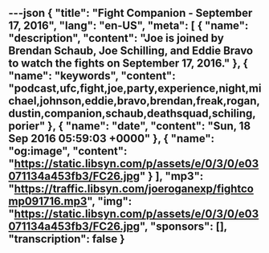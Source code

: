 ---json
{
  "title": "Fight Companion - September 17, 2016",
  "lang": "en-US",
  "meta": [
    {
      "name": "description",
      "content": "Joe is joined by Brendan Schaub, Joe Schilling, and Eddie Bravo to watch the fights on September 17, 2016."
    },
    {
      "name": "keywords",
      "content": "podcast,ufc,fight,joe,party,experience,night,michael,johnson,eddie,bravo,brendan,freak,rogan,dustin,companion,schaub,deathsquad,schiling,porier"
    },
    {
      "name": "date",
      "content": "Sun, 18 Sep 2016 05:59:03 +0000"
    },
    {
      "name": "og:image",
      "content": "https://static.libsyn.com/p/assets/e/0/3/0/e03071134a453fb3/FC26.jpg"
    }
  ],
  "mp3": "https://traffic.libsyn.com/joeroganexp/fightcomp091716.mp3",
  "img": "https://static.libsyn.com/p/assets/e/0/3/0/e03071134a453fb3/FC26.jpg",
  "sponsors": [],
  "transcription": false
}
---
<episode-header />

<timemark seconds="0" />

<transcribe-call-to-action />

<episode-footer />